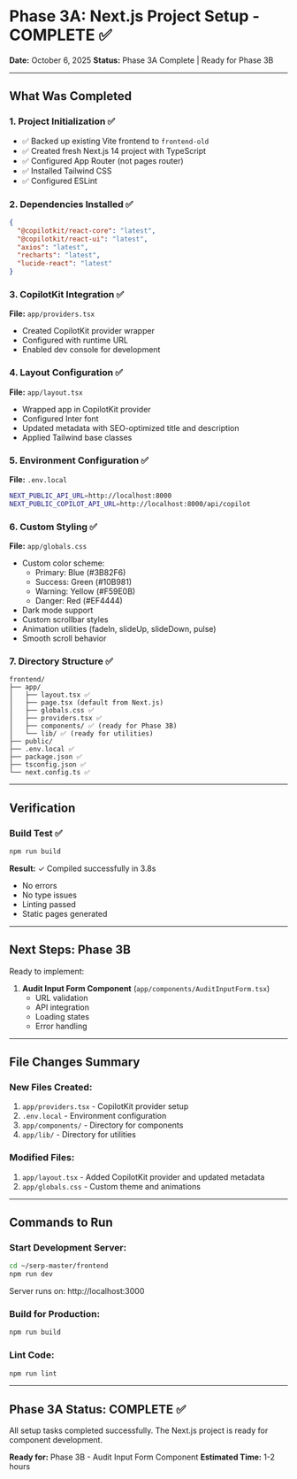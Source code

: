 # Phase 3A: Next.js Project Setup - COMPLETE ✅

**Date:** October 6, 2025
**Status:** Phase 3A Complete | Ready for Phase 3B

---

## What Was Completed

### 1. Project Initialization ✅
- ✅ Backed up existing Vite frontend to `frontend-old`
- ✅ Created fresh Next.js 14 project with TypeScript
- ✅ Configured App Router (not pages router)
- ✅ Installed Tailwind CSS
- ✅ Configured ESLint

### 2. Dependencies Installed ✅
```json
{
  "@copilotkit/react-core": "latest",
  "@copilotkit/react-ui": "latest",
  "axios": "latest",
  "recharts": "latest",
  "lucide-react": "latest"
}
```

### 3. CopilotKit Integration ✅
**File:** `app/providers.tsx`
- Created CopilotKit provider wrapper
- Configured with runtime URL
- Enabled dev console for development

### 4. Layout Configuration ✅
**File:** `app/layout.tsx`
- Wrapped app in CopilotKit provider
- Configured Inter font
- Updated metadata with SEO-optimized title and description
- Applied Tailwind base classes

### 5. Environment Configuration ✅
**File:** `.env.local`
```bash
NEXT_PUBLIC_API_URL=http://localhost:8000
NEXT_PUBLIC_COPILOT_API_URL=http://localhost:8000/api/copilot
```

### 6. Custom Styling ✅
**File:** `app/globals.css`
- Custom color scheme:
  - Primary: Blue (#3B82F6)
  - Success: Green (#10B981)
  - Warning: Yellow (#F59E0B)
  - Danger: Red (#EF4444)
- Dark mode support
- Custom scrollbar styles
- Animation utilities (fadeIn, slideUp, slideDown, pulse)
- Smooth scroll behavior

### 7. Directory Structure ✅
```
frontend/
├── app/
│   ├── layout.tsx ✅
│   ├── page.tsx (default from Next.js)
│   ├── globals.css ✅
│   ├── providers.tsx ✅
│   ├── components/ ✅ (ready for Phase 3B)
│   └── lib/ ✅ (ready for utilities)
├── public/
├── .env.local ✅
├── package.json ✅
├── tsconfig.json ✅
└── next.config.ts ✅
```

---

## Verification

### Build Test ✅
```bash
npm run build
```
**Result:** ✓ Compiled successfully in 3.8s
- No errors
- No type issues
- Linting passed
- Static pages generated

---

## Next Steps: Phase 3B

Ready to implement:
1. **Audit Input Form Component** (`app/components/AuditInputForm.tsx`)
   - URL validation
   - API integration
   - Loading states
   - Error handling

---

## File Changes Summary

### New Files Created:
1. `app/providers.tsx` - CopilotKit provider setup
2. `.env.local` - Environment configuration
3. `app/components/` - Directory for components
4. `app/lib/` - Directory for utilities

### Modified Files:
1. `app/layout.tsx` - Added CopilotKit provider and updated metadata
2. `app/globals.css` - Custom theme and animations

---

## Commands to Run

### Start Development Server:
```bash
cd ~/serp-master/frontend
npm run dev
```
Server runs on: http://localhost:3000

### Build for Production:
```bash
npm run build
```

### Lint Code:
```bash
npm run lint
```

---

## Phase 3A Status: COMPLETE ✅

All setup tasks completed successfully. The Next.js project is ready for component development.

**Ready for:** Phase 3B - Audit Input Form Component
**Estimated Time:** 1-2 hours
